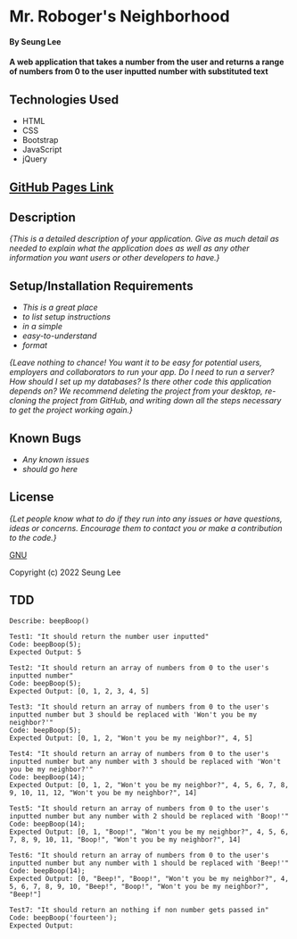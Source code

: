 # Mr. Roboger's Neighborhood

#### By Seung Lee

#### A web application that takes a number from the user and returns a range of numbers from 0 to the user inputted number with substituted text

## Technologies Used

* HTML
* CSS
* Bootstrap
* JavaScript
* jQuery

## [GitHub Pages Link](https://leark.github.io/mr-robogers-neighborhood)

## Description

_{This is a detailed description of your application. Give as much detail as needed to explain what the application does as well as any other information you want users or other developers to have.}_

## Setup/Installation Requirements

* _This is a great place_
* _to list setup instructions_
* _in a simple_
* _easy-to-understand_
* _format_

_{Leave nothing to chance! You want it to be easy for potential users, employers and collaborators to run your app. Do I need to run a server? How should I set up my databases? Is there other code this application depends on? We recommend deleting the project from your desktop, re-cloning the project from GitHub, and writing down all the steps necessary to get the project working again.}_

## Known Bugs

* _Any known issues_
* _should go here_

## License

_{Let people know what to do if they run into any issues or have questions, ideas or concerns.  Encourage them to contact you or make a contribution to the code.}_

[GNU](/LICENSE-GNU)

Copyright (c) 2022 Seung Lee

## TDD

```
Describe: beepBoop()

Test1: "It should return the number user inputted"
Code: beepBoop(5);
Expected Output: 5

Test2: "It should return an array of numbers from 0 to the user's inputted number"
Code: beepBoop(5);
Expected Output: [0, 1, 2, 3, 4, 5]

Test3: "It should return an array of numbers from 0 to the user's inputted number but 3 should be replaced with 'Won't you be my neighbor?'"
Code: beepBoop(5);
Expected Output: [0, 1, 2, "Won't you be my neighbor?", 4, 5]

Test4: "It should return an array of numbers from 0 to the user's inputted number but any number with 3 should be replaced with 'Won't you be my neighbor?'"
Code: beepBoop(14);
Expected Output: [0, 1, 2, "Won't you be my neighbor?", 4, 5, 6, 7, 8, 9, 10, 11, 12, "Won't you be my neighbor?", 14]

Test5: "It should return an array of numbers from 0 to the user's inputted number but any number with 2 should be replaced with 'Boop!'"
Code: beepBoop(14);
Expected Output: [0, 1, "Boop!", "Won't you be my neighbor?", 4, 5, 6, 7, 8, 9, 10, 11, "Boop!", "Won't you be my neighbor?", 14]

Test6: "It should return an array of numbers from 0 to the user's inputted number but any number with 1 should be replaced with 'Beep!'"
Code: beepBoop(14);
Expected Output: [0, "Beep!", "Boop!", "Won't you be my neighbor?", 4, 5, 6, 7, 8, 9, 10, "Beep!", "Boop!", "Won't you be my neighbor?", "Beep!"]

Test7: "It should return an nothing if non number gets passed in"
Code: beepBoop('fourteen');
Expected Output: 

```

